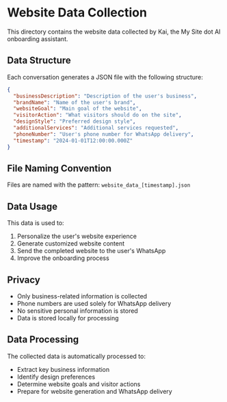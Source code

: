 # Website Data Collection

This directory contains the website data collected by Kai, the My Site dot AI onboarding assistant.

## Data Structure

Each conversation generates a JSON file with the following structure:

```json
{
  "businessDescription": "Description of the user's business",
  "brandName": "Name of the user's brand",
  "websiteGoal": "Main goal of the website",
  "visitorAction": "What visitors should do on the site",
  "designStyle": "Preferred design style",
  "additionalServices": "Additional services requested",
  "phoneNumber": "User's phone number for WhatsApp delivery",
  "timestamp": "2024-01-01T12:00:00.000Z"
}
```

## File Naming Convention

Files are named with the pattern: `website_data_[timestamp].json`

## Data Usage

This data is used to:
1. Personalize the user's website experience
2. Generate customized website content
3. Send the completed website to the user's WhatsApp
4. Improve the onboarding process

## Privacy

- Only business-related information is collected
- Phone numbers are used solely for WhatsApp delivery
- No sensitive personal information is stored
- Data is stored locally for processing

## Data Processing

The collected data is automatically processed to:
- Extract key business information
- Identify design preferences
- Determine website goals and visitor actions
- Prepare for website generation and WhatsApp delivery 